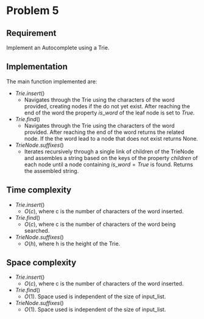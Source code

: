 # Problem 5

## Requirement

Implement an Autocomplete using a Trie.

## Implementation

The main function implemented are:

- $Trie.insert()$
  - Navigates through the Trie using the characters of the word provided, creating nodes if the do not yet exist. After reaching the end of the word the property $is\_word$ of the leaf node is set to $True$.
- $Trie.find()$
  - Navigates through the Trie using the characters of the word provided. After reaching the end of the word returns the related node. If the the word lead to a node that does not exist returns None.
- $TrieNode.suffixes()$
  - Iterates recursively through a single link of children of the TrieNode and assembles a string based on the keys of the property $children$ of each node until a node containing $is\_word=True$ is found. Returns the assembled string.


## Time complexity

- $Trie.insert()$
  - $O(c)$, where c is the number of characters of the word inserted.
- $Trie.find()$
  - $O(c)$, where c is the number of characters of the word being searched.
- $TrieNode.suffixes()$
  - $O(h)$, where h is the height of the Trie.

## Space complexity

- $Trie.insert()$
  - $O(c)$, where c is the number of characters of the word inserted.
- $Trie.find()$
  - $O(1)$. Space used is independent of the size of input_list.
- $TrieNode.suffixes()$
  - $O(1)$. Space used is independent of the size of input_list.



